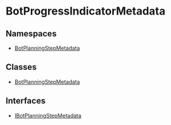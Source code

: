# BotProgressIndicatorMetadata

## Namespaces

- [BotPlanningStepMetadata](namespaces/BotPlanningStepMetadata/index.md)

## Classes

- [BotPlanningStepMetadata](classes/BotPlanningStepMetadata.md)

## Interfaces

- [IBotPlanningStepMetadata](interfaces/IBotPlanningStepMetadata.md)
